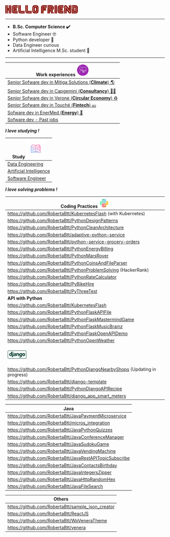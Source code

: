 <img src="MrRobot.png" alt="MrRobot" style="width:230px;"/>

------------------------------------------------------------------
- **B.Sc. Computer Science ✔️**
- Software Engineer 🤓
- Python developer 🐍
- Data Engineer curious 
- Artificial Intelligence M.Sc. student 📓 
 
---------------------------------------------------------------------------


| Work experiences     <img src="jobs.png" alt="work" style="width:40px;"/>                    |
|----------------------------------------------------------------------------------------------|
| [Senior Sofware dev in Mitiga Solutions (**Climate**) 🌎 ](https://www.mitigasolutions.com/) |
| [Senior Sofware dev in Capgemini (**Consultancy**) 👩‍💼 ](Cpgm_hp%2FREADME.md)              |
|  [ Senior Sofware dev in Verone (**Circular Economy**) ♻](Verone%2FREADME.md)                 |
| [Senior Sofware dev in Touché (**Fintech**) 💶](Touche%2FREADME.md)                          |
| [Sofware dev in EnerMed (**Energy**) 🔌](Energy%2FREADME.md)                                  |
| [Sofware dev - Past jobs](jobs_2005_2016%2FREADME.md)                                        |

_**I love studying !**_

| Study  <img src="book.png" alt="book" style="width:60px;"/>                       |
|-----------------------------------------------------------------------------------|
| [Data Engineering](DataEngineering%2FREADME.md)                                   |
| [Artificial Intelligence](https://github.com/RobertaBtt/Artificial_intelligence ) |
| [Software Engineer](https://github.com/RobertaBtt/SoftwareEngineering) |


_**I love solving problems !**_

| Coding Practices ![Python](Python.png)                                       |
|------------------------------------------------------------------------------|
| https://github.com/RobertaBtt/KubernetesFlash (with Kubernetes)              |
| https://github.com/RobertaBtt/PythonDesignPatterns                           |
| https://github.com/RobertaBtt/PythonCleanArchitecture                        |
| https://github.com/RobertaBtt/adaptive-python-service                        |
| https://github.com/RobertaBtt/python-service-grocery-orders                  |
| https://github.com/RobertaBtt/PythonEnergyBilling                            |
| https://github.com/RobertaBtt/PythonMarsRover                                |
| https://github.com/RobertaBtt/PythonCoinsAndFileParser                       |
| https://github.com/RobertaBtt/PythonProblemSolving (HackerRank)              |
| https://github.com/RobertaBtt/PythonRateCalculator                           |
| https://github.com/RobertaBtt/PyBikeHire                                     |
| https://github.com/RobertaBtt/PyThreeTest                                    |
| **API with Python**                                                          |
| https://github.com/RobertaBtt/KubernetesFlash                                |
| https://github.com/RobertaBtt/PythonFlaskAPIFile                             |
| https://github.com/RobertaBtt/PythonFlaskMastermindGame                      |
| https://github.com/RobertaBtt/PythonFlaskMusicBrainz                         |
| https://github.com/RobertaBtt/PythonFlaskOpenAPIDemo                         |
| https://github.com/RobertaBtt/PythonOpenWeather                              |
| <img src="django.png" alt="django" style="width:60px;"/>                     |
| https://github.com/RobertaBtt/PythonDjangoNearbyShops (Updating in progress) |
| https://github.com/RobertaBtt/django-template                                |
| https://github.com/RobertaBtt/PythonDjangoAPIRecipe                          |
| https://github.com/RobertaBtt/django_app_smart_meters                        |




| Java                                                    |
|---------------------------------------------------------|
| https://github.com/RobertaBtt/JavaPaymentMicroservice   |
| https://github.com/RobertaBtt/micros_integration        |
| https://github.com/RobertaBtt/JavaPythonQuizzes         |
| https://github.com/RobertaBtt/JavaConferenceManager     |
| https://github.com/RobertaBtt/JavaSudokuGame            |
| https://github.com/RobertaBtt/JavaVendingMachine        |
| https://github.com/RobertaBtt/JavaRestAPITopicSubscribe |
| https://github.com/RobertaBtt/JavaContactsBirthday      |
| https://github.com/RobertaBtt/JavaIntegersZipper        |
| https://github.com/RobertaBtt/JavaHttpRandomHex         |
| https://github.com/RobertaBtt/JavaFileSearch            |




| Others                                            |
|---------------------------------------------------|
| https://github.com/RobertaBtt/sample_json_creator |
| https://github.com/RobertaBtt/ReactJS             |
| https://github.com/RobertaBtt/WpVeneraTheme       |
| https://github.com/RobertaBtt/venera              |


